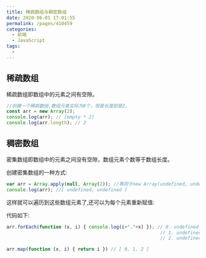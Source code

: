 ```yaml
---
title: 稀疏数组与稠密数组
date: 2020-06-01 17:01:55
permalink: /pages/410459
categories: 
  - 前端
  - JavaScript
tags: 
  - 
---
```


## 稀疏数组

稀疏数组即数组中的元素之间有空隙。

```javascript
//创建一个稀疏数组,数组元素实际为0个，但是长度却是2。
const arr = new Array(2);
console.log(arr); // [empty * 2]
console.log(arr.length); // 2
```

## 稠密数组

密集数组即数组中的元素之间没有空隙，数组元素个数等于数组长度。

创建密集数组的一种方式:

```javascript
var arr = Array.apply(null, Array(2)); //等同于new Array(undefined, undefined)
console.log(arr); //[ undefined, undefined ]
```

这样就可以遍历到这些数组元素了,还可以为每个元素重新赋值:

代码如下:

```javascript
arr.forEach(function (x, i) { console.log(i+"."+x) }); // 0. undefined
													    // 1. undefined
													    // 2. undefined

arr.map(function (x, i) { return i }) // [ 0, 1, 2 ]
```



